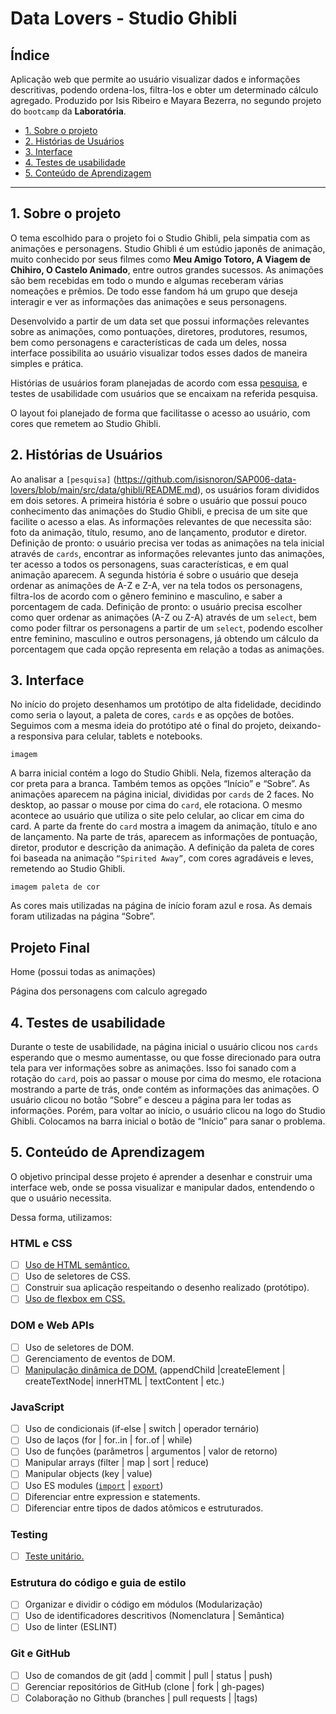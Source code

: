 # Data Lovers - Studio Ghibli

## Índice

Aplicação web que permite ao usuário visualizar dados e informações descritivas, podendo ordena-los, filtra-los e obter um determinado cálculo agregado. Produzido por Isis Ribeiro e Mayara Bezerra, no segundo projeto do `bootcamp` da **Laboratória**.

- [1. Sobre o projeto](#1-sobre-o-projeto)
- [2. Histórias de Usuários](#2-histórias-de-usuários)
- [3. Interface](#3-interface)
- [4. Testes de usabilidade](#4-testes-de-usabilidade)
- [5. Conteúdo de Aprendizagem](#5-conteúdo-de-aprendizagem) 

---

## 1. Sobre o projeto

O tema escolhido para o projeto foi o Studio Ghibli, pela simpatia com as animações e personagens. 
Studio Ghibli é um estúdio japonês de animação, muito conhecido por seus filmes como **Meu Amigo Totoro, A Viagem de Chihiro, O Castelo Animado**, entre outros grandes sucessos. As animações são bem recebidas em todo o mundo e algumas receberam várias nomeações e prêmios. De todo esse fandom há um grupo que deseja interagir e ver as informações das animações e seus personagens.

Desenvolvido a partir de um data set que possui informações relevantes sobre as animações, como pontuações, diretores, produtores, resumos, bem como personagens e características de cada um deles, nossa interface possibilita ao usuário visualizar todos esses dados de maneira simples e prática.

Histórias de usuários foram planejadas de acordo com essa [pesquisa](https://github.com/isisnoron/SAP006-data-lovers/blob/main/src/data/ghibli/README.md), e testes de usabilidade com usuários que se encaixam na referida pesquisa.

O layout foi planejado de forma que facilitasse o acesso ao usuário, com cores que remetem ao Studio Ghibli.

## 2. Histórias de Usuários

Ao analisar a `[pesquisa]` (https://github.com/isisnoron/SAP006-data-lovers/blob/main/src/data/ghibli/README.md), os usuários foram divididos em dois setores.
A primeira história é sobre o usuário que possui pouco conhecimento das animações do Studio Ghibli, e precisa de um site que facilite o acesso a elas. As informações relevantes de que necessita são: foto da animação, título, resumo, ano de lançamento, produtor e diretor. 
Definição de pronto: o usuário precisa ver todas as animações na tela inicial através de `cards`, encontrar as informações relevantes junto das animações, ter acesso a todos os personagens, suas características, e em qual animação aparecem. 
A segunda história é sobre o usuário que deseja ordenar as animações de A-Z e Z-A, ver na tela todos os personagens, filtra-los de acordo com o gênero feminino e masculino, e saber a porcentagem de cada.
Definição de pronto: o usuário precisa escolher como quer ordenar as animações (A-Z ou Z-A) através de um `select`, bem como poder filtrar os personagens a partir de um `select`, podendo escolher entre feminino, masculino e outros personagens, já obtendo um cálculo da porcentagem que cada opção representa em relação a todas as animações. 


## 3. Interface

No início do projeto desenhamos um protótipo de alta fidelidade, decidindo como seria o layout, a paleta de cores, `cards` e as opções de botões. Seguimos com a mesma ideia do protótipo até o final do projeto, deixando-a responsiva para celular, tablets e notebooks. 

`imagem`

A barra inicial contém a logo do Studio Ghibli. Nela, fizemos alteração da cor preta para a branca. Também temos as opções “Início” e “Sobre”.
As animações aparecem na página inicial, divididas por `cards` de 2 faces. No desktop, ao passar o mouse por cima do `card`, ele rotaciona. O mesmo acontece ao usuário que utiliza o site pelo celular, ao clicar em cima do card. 
A parte da frente do `card` mostra a imagem da animação, título e ano de lançamento. Na parte de trás, aparecem as informações de pontuação, diretor, produtor e descrição da animação.
A definição da paleta de cores foi baseada na animação ` “Spirited Away” `, com cores agradáveis e leves, remetendo ao Studio Ghibli. 

`imagem paleta de cor`

As cores mais utilizadas na página de início foram azul e rosa. As demais foram utilizadas na página “Sobre”.

## Projeto Final

Home (possui todas as animações)


Página dos personagens com calculo agregado 



## 4. Testes de usabilidade

Durante o teste de usabilidade, na página inicial o usuário clicou nos `cards` esperando que o mesmo aumentasse, ou que fosse direcionado para outra tela para ver informações sobre as animações. Isso foi sanado com a rotação do `card`, pois ao passar o mouse por cima do mesmo, ele rotaciona mostrando a parte de trás, onde contém as informações das animações.
O usuário clicou no botão “Sobre” e desceu a página para ler todas as informações. Porém, para voltar ao início, o usuário clicou na logo do Studio Ghibli. Colocamos na barra inicial o botão de “Início” para sanar o problema. 


## 5. Conteúdo de Aprendizagem

O objetivo principal desse projeto é aprender a desenhar e construir uma interface web, onde se possa visualizar e manipular dados, entendendo o que o usuário necessita.

Dessa forma, utilizamos:

### HTML e CSS

- [ ] [Uso de HTML semântico.](https://developer.mozilla.org/en-US/docs/Glossary/Semantics#Semantics_in_HTML)
- [ ] Uso de seletores de CSS.
- [ ] Construir sua aplicação respeitando o desenho realizado (protótipo).
- [ ] [Uso de flexbox em CSS.](https://css-tricks.com/snippets/css/a-guide-to-flexbox/)

### DOM e Web APIs

- [ ] Uso de seletores de DOM.
- [ ] Gerenciamento de eventos de DOM.
- [ ] [Manipulação dinâmica de DOM.](https://developer.mozilla.org/pt-BR/docs/DOM/Referencia_do_DOM/Introdu%C3%A7%C3%A3o) (appendChild |createElement | createTextNode| innerHTML | textContent | etc.)

### JavaScript

- [ ] Uso de condicionais (if-else | switch | operador ternário)
- [ ] Uso de laços (for | for..in | for..of | while)
- [ ] Uso de funções (parâmetros | argumentos | valor de retorno)
- [ ] Manipular arrays (filter | map | sort | reduce)
- [ ] Manipular objects (key | value)
- [ ] Uso ES modules ([`import`](https://developer.mozilla.org/en-US/docs/Web/JavaScript/Reference/Statements/import) | [`export`](https://developer.mozilla.org/en-US/docs/Web/JavaScript/Reference/Statements/export))
- [ ] Diferenciar entre expression e statements.
- [ ] Diferenciar entre tipos de dados atômicos e estruturados.

### Testing

- [ ] [Teste unitário.](https://jestjs.io/docs/pt-BR/getting-started)

### Estrutura do código e guia de estilo

- [ ] Organizar e dividir o código em módulos (Modularização)
- [ ] Uso de identificadores descritivos (Nomenclatura | Semântica)
- [ ] Uso de linter (ESLINT)

### Git e GitHub

- [ ] Uso de comandos de git (add | commit | pull | status | push)
- [ ] Gerenciar repositórios de GitHub (clone | fork | gh-pages)
- [ ] Colaboração no Github (branches | pull requests | |tags)